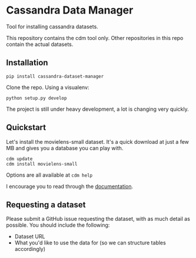 # Cassandra Data Manager

Tool for installing cassandra datasets.

This repository contains the cdm tool only.  Other repositories in this repo contain the actual datasets.

## Installation

`pip install cassandra-dataset-manager`

Clone the repo.  Using a visualenv:

    python setup.py develop
    
The project is still under heavy development, a lot is changing very quickly.

## Quickstart

Let's install the movielens-small dataset.  It's a quick download at just a few MB and gives you a database you can play with.

    cdm update
    cdm install movielens-small
    
Options are all available at `cdm help`

I encourage you to read through the [documentation](http://cdm.readthedocs.org/en/latest/).
    

## Requesting a dataset

Please submit a GitHub issue requesting the dataset, with as much detail as possible.  You should include the following:

* Dataset URL
* What you'd like to use the data for (so we can structure tables accordingly)




